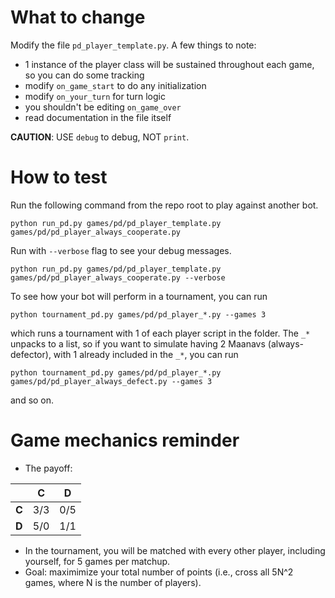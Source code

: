 # What to change
Modify the file `pd_player_template.py`. A few things to note:
- 1 instance of the player class will be sustained throughout each game, so you can do some tracking
- modify `on_game_start` to do any initialization
- modify `on_your_turn` for turn logic
- you shouldn't be editing `on_game_over`
- read documentation in the file itself


**CAUTION**: USE `debug` to debug, NOT `print`.

# How to test
Run the following command from the repo root to play against another bot.

``
python run_pd.py games/pd/pd_player_template.py games/pd/pd_player_always_cooperate.py
``

Run with ``--verbose`` flag to see your debug messages.

``
python run_pd.py games/pd/pd_player_template.py games/pd/pd_player_always_cooperate.py --verbose
``

To see how your bot will perform in a tournament, you can run

``
python tournament_pd.py games/pd/pd_player_*.py --games 3
``

which runs a tournament with 1 of each player script in the folder. The `_*` unpacks to a list, so if you want to simulate having 2 Maanavs (always-defector), with 1 already included in the `_*`, you can run

``
python tournament_pd.py games/pd/pd_player_*.py games/pd/pd_player_always_defect.py --games 3
``

and so on.

# Game mechanics reminder
- The payoff:

|     | C   | D   |
|-----|-----|-----|
| **C** | 3/3 | 0/5 |
| **D** | 5/0 | 1/1 |
- In the tournament, you will be matched with every other player, including yourself, for 5 games per matchup.
- Goal: maximimize your total number of points (i.e., cross all 5N^2 games, where N is the number of players).

